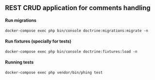 ## REST CRUD application for comments handling

#### Run migrations

`docker-compose exec php bin/console doctrine:migrations:migrate -n`

#### Run fixtures (specially for tests)

`docker-compose exec php bin/console doctrine:fixtures:load -n`

#### Running tests

`docker-compose exec php vendor/bin/phing test`
